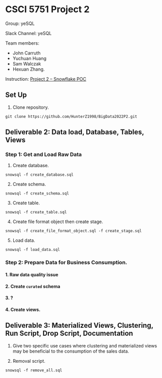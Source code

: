 # CSCI 5751 Project 2

Group: yeSQL

Slack Channel: yeSQL

Team members: 
- John Carruth
- Yuchuan Huang
- Sam Walczak
- Hexuan Zhang.

Instruction: [Project 2 – Snowflake POC](https://drive.google.com/file/d/18eDxHup4DcRabKuPZ-gJcgGCNsvFwjtj/view?usp=sharing)

## Set Up
1. Clone repository.
```
git clone https://github.com/HunterZ1998/BigData2022P2.git
```

## Deliverable 2: Data load, Database, Tables, Views
### Step 1: Get and Load Raw Data
1. Create database.
```
snowsql -f create_database.sql
```

2. Create schema.
```
snowsql -f create_schema.sql
```

3. Create table.
```
snowsql -f create_table.sql
```

4. Create file format object then create stage.
```
snowsql -f create_file_format_object.sql -f create_stage.sql
```

5. Load data.
```
snowsql -f load_data.sql
```
### Step 2: Prepare Data for Business Consumption.
#### 1. Raw data quality issue

#### 2. Create `curated` schema

#### 3. ?

#### 4. Create views. 

## Deliverable 3: Materialized Views, Clustering, Run Script, Drop Script, Documentation

1. Give two specific use cases where clustering and materialized views may be beneficial to the consumption of the sales data.

2. Removal script.
```
snowsql -f remove_all.sql
```